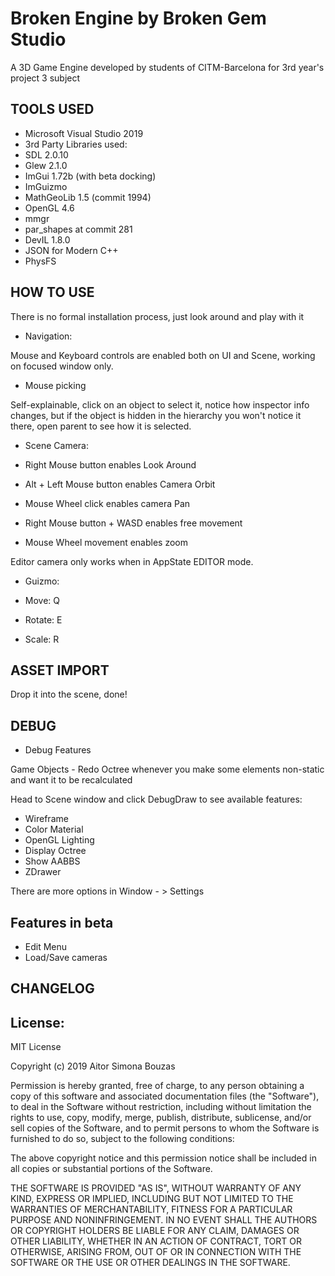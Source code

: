 # Broken Engine by Broken Gem Studio
A 3D Game Engine developed by students of CITM-Barcelona for 3rd year's project 3 subject

## TOOLS USED

- Microsoft Visual Studio 2019 
- 3rd Party Libraries used:
- SDL 2.0.10
- Glew 2.1.0
- ImGui 1.72b (with beta docking)
- ImGuizmo
- MathGeoLib 1.5 (commit 1994)
- OpenGL 4.6
- mmgr
- par_shapes at commit 281 
- DevIL 1.8.0
- JSON for Modern C++
- PhysFS 


## HOW TO USE

There is no formal installation process, just look around and play with it

- Navigation:

Mouse and Keyboard controls are enabled both on UI and Scene, working on focused window only.

- Mouse picking

Self-explainable, click on an object to select it, notice how inspector info changes, but if the object is hidden
in the hierarchy you won't notice it there, open parent to see how it is selected.

- Scene Camera:

- Right Mouse button enables Look Around
- Alt + Left Mouse button enables Camera Orbit
- Mouse Wheel click enables camera Pan
- Right Mouse button + WASD enables free movement
- Mouse Wheel movement enables zoom

Editor camera only works when in AppState EDITOR mode.

- Guizmo:

- Move: Q
- Rotate: E
- Scale: R

## ASSET IMPORT

Drop it into the scene, done!

## DEBUG

- Debug Features

Game Objects - Redo Octree whenever you make some elements non-static and want it to be recalculated

Head to Scene window and click DebugDraw to see available features: 

- Wireframe
- Color Material
- OpenGL Lighting
- Display Octree
- Show AABBS
- ZDrawer

There are more options in Window - > Settings

## Features in beta

- Edit Menu
- Load/Save cameras

## CHANGELOG


## License:

MIT License

Copyright (c) 2019 Aitor Simona Bouzas

Permission is hereby granted, free of charge, to any person obtaining a copy
of this software and associated documentation files (the "Software"), to deal
in the Software without restriction, including without limitation the rights
to use, copy, modify, merge, publish, distribute, sublicense, and/or sell
copies of the Software, and to permit persons to whom the Software is
furnished to do so, subject to the following conditions:

The above copyright notice and this permission notice shall be included in all
copies or substantial portions of the Software.

THE SOFTWARE IS PROVIDED "AS IS", WITHOUT WARRANTY OF ANY KIND, EXPRESS OR
IMPLIED, INCLUDING BUT NOT LIMITED TO THE WARRANTIES OF MERCHANTABILITY,
FITNESS FOR A PARTICULAR PURPOSE AND NONINFRINGEMENT. IN NO EVENT SHALL THE
AUTHORS OR COPYRIGHT HOLDERS BE LIABLE FOR ANY CLAIM, DAMAGES OR OTHER
LIABILITY, WHETHER IN AN ACTION OF CONTRACT, TORT OR OTHERWISE, ARISING FROM,
OUT OF OR IN CONNECTION WITH THE SOFTWARE OR THE USE OR OTHER DEALINGS IN THE
SOFTWARE.


